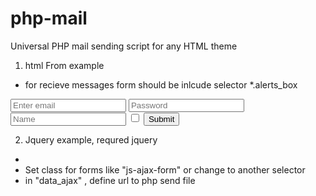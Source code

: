 # php-mail
Universal PHP mail sending script for any HTML theme

1. html From example
 * for recieve messages form should be inlcude selector *.alerts_box
<form class="js-ajax-form">
    <div class="alerts_box"></div>
    <input name="email" type="email" class="form-control" id="exampleInputEmail1" placeholder="Enter email">
    <input name="password" type="password" class="form-control" id="exampleInputPassword1" placeholder="Password">
    <input name="name" type="text" class="form-control" id="exampleInputName" placeholder="Name">
    <input name="check" type="checkbox" class="form-check-input" id="exampleCheck1">
  <button type="submit" class="btn btn-primary">Submit</button>
</form>

2. Jquery example, requred jquery
 * 
 * Set class for forms like "js-ajax-form" or change to another selector
 * in "data_ajax" , define url to php send file
<script>
    $('.js-ajax-form').submit(function(e){
        e.preventDefault();
        var form = $(this);
        var data = form.serializeArray();
        var data_ajax = form.attr('data-ajax') || "http://localhost/mail/mail_send.php";
        $.post(data_ajax, data, function(data){
            if(data.success) {
                form.find('input').val('');
            }
            form.find('.alerts_box').html('')
            if(data.message) {
                form.find('.alerts_box').html(data.message)
            }
        })
    })
</script>
